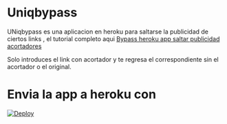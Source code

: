 # Uniqbypass
UNiqbypass es una aplicacion en heroku para saltarse la publicidad de ciertos links , el tutorial completo aqui
[Bypass heroku app saltar publicidad acortadores](https://uniq.edu.mx/bypass-url-heroku-app-saltar-publicidad-acortadores)

Solo introduces el link con acortador y te regresa el correspondiente sin el acortador o el original.

# Envia la app a heroku con 

[![Deploy](https://www.herokucdn.com/deploy/button.svg)](https://heroku.com/deploy?template=https://github.com/cinedriveonline/uniqbypass)
